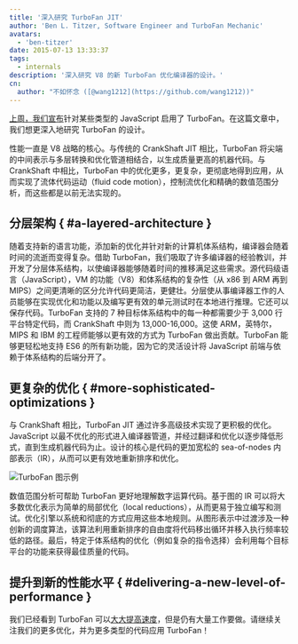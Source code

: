 ```yaml
---
title: '深入研究 TurboFan JIT'
author: 'Ben L. Titzer, Software Engineer and TurboFan Mechanic'
avatars:
  - 'ben-titzer'
date: 2015-07-13 13:33:37
tags:
  - internals
description: '深入研究 V8 的新 TurboFan 优化编译器的设计。'
cn:
  author: "不如怀念 ([@wang1212](https://github.com/wang1212))"
---
```

[上周，我们宣布](https://blog.chromium.org/2015/07/revving-up-javascript-performance-with.html)针对某些类型的 JavaScript 启用了 TurboFan。在这篇文章中，我们想更深入地研究 TurboFan 的设计。

性能一直是 V8 战略的核心。与传统的 CrankShaft JIT 相比，TurboFan 将尖端的中间表示与多层转换和优化管道相结合，以生成质量更高的机器代码。与 CrankShaft 中相比，TurboFan 中的优化更多，更复杂，更彻底地得到应用，从而实现了流体代码运动（fluid code motion），控制流优化和精确的数值范围分析，而这些都是以前无法实现的。

## 分层架构 { #a-layered-architecture }

随着支持新的语言功能，添加新的优化并针对新的计算机体系结构，编译器会随着时间的流逝而变得复杂。借助 TurboFan，我们吸取了许多编译器的经验教训，并开发了分层体系结构，以使编译器能够随着时间的推移满足这些需求。源代码级语言（JavaScript），VM 的功能（V8）和体系结构的复杂性（从 x86 到 ARM 再到 MIPS）之间更清晰的区分允许代码更简洁，更健壮。分层使从事编译器工作的人员能够在实现优化和功能以及编写更有效的单元测试时在本地进行推理。它还可以保存代码。TurboFan 支持的 7 种目标体系结构中的每一种都需要少于 3,000 行平台特定代码，而 CrankShaft 中则为 13,000-16,000。这使 ARM，英特尔，MIPS 和 IBM 的工程师能够以更有效的方式为 TurboFan 做出贡献。TurboFan 能够更轻松地支持 ES6 的所有新功能，因为它的灵活设计将 JavaScript 前端与依赖于体系结构的后端分开了。

## 更复杂的优化 { #more-sophisticated-optimizations }

与 CrankShaft 相比，TurboFan JIT 通过许多高级技术实现了更积极的优化。JavaScript 以最不优化的形式进入编译器管道，并经过翻译和优化以逐步降低形式，直到生成机器代码为止。设计的核心是代码的更加宽松的 sea-of-nodes 内部表示（IR），从而可以更有效地重新排序和优化。

![TurboFan 图示例](/_img/turbofan-jit/example-graph.png)

数值范围分析可帮助 TurboFan 更好地理解数字运算代码。基于图的 IR 可以将大多数优化表示为简单的局部优化（local reductions），从而更易于独立编写和测试。优化引擎以系统和彻底的方式应用这些本地规则。从图形表示中过渡涉及一种创新的调度算法，该算法利用重新排序的自由度将代码移出循环并移入执行频率较低的路径。最后，特定于体系结构的优化（例如复杂的指令选择）会利用每个目标平台的功能来获得最佳质量的代码。

## 提升到新的性能水平 { #delivering-a-new-level-of-performance }

我们已经看到 TurboFan 可以[大大提高速度](https://blog.chromium.org/2015/07/revving-up-javascript-performance-with.html)，但是仍有大量工作要做。请继续关注我们的更多优化，并为更多类型的代码应用 TurboFan！
